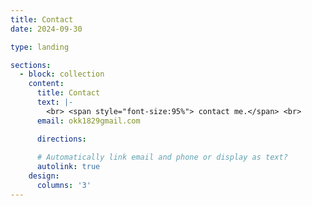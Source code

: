 ```yaml
---
title: Contact
date: 2024-09-30

type: landing

sections:
  - block: collection
    content:
      title: Contact
      text: |-
        <br> <span style="font-size:95%"> contact me.</span> <br>
      email: okk1829gmail.com

      directions: 
    
      # Automatically link email and phone or display as text?
      autolink: true
    design:
      columns: '3'
---
```

